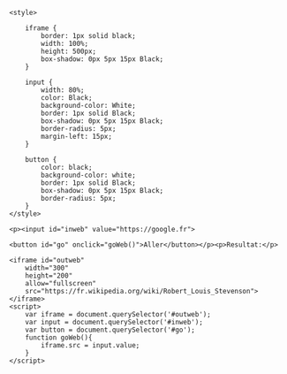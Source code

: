 <body>
	
	<style>
		
		iframe {
		    border: 1px solid black;
		    width: 100%;
		    height: 500px;
		    box-shadow: 0px 5px 15px Black;
		}

		input {
		    width: 80%;
		    color: Black;
		    background-color: White;
		    border: 1px solid Black;
		    box-shadow: 0px 5px 15px Black;
		    border-radius: 5px;
		    margin-left: 15px;
		}

		button {
		    color: black;
		    background-color: white;
		    border: 1px solid Black;
		    box-shadow: 0px 5px 15px Black;
		    border-radius: 5px;
		}
	</style>

	<p><input id="inweb" value="https://google.fr">
   
	<button id="go" onclick="goWeb()">Aller</button></p><p>Resultat:</p>

	<iframe id="outweb"
	    width="300"
	    height="200"
	    allow="fullscreen"
	    src="https://fr.wikipedia.org/wiki/Robert_Louis_Stevenson">
	</iframe>
	<script>
		var iframe = document.querySelector('#outweb');
		var input = document.querySelector('#inweb');
		var button = document.querySelector('#go');
		function goWeb(){
			iframe.src = input.value;
		}
	</script>
</body>
